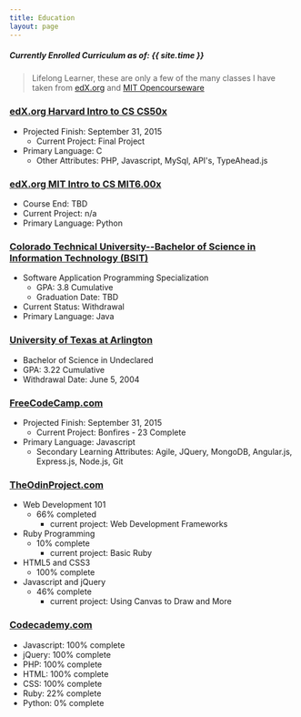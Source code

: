 ```yaml
---
title: Education
layout: page
---
```


##### Currently Enrolled Curriculum _as of: {{ site.time }}_

> Lifelong Learner, these are only a few of the many classes I have taken from [edX.org](https://edX.org) and [MIT Opencourseware](https://ocw.mit.edu/index.htm)

### [edX.org Harvard Intro to CS CS50x](http://edx.org)

* Projected Finish: September 31, 2015
  * Current Project: Final Project
* Primary Language: C
  * Other Attributes: PHP, Javascript, MySql, API's, TypeAhead.js

### [edX.org MIT Intro to CS MIT6.00x](http://edx.org)

* Course End:  TBD
* Current Project: n/a
* Primary Language: Python

### [Colorado Technical University--Bachelor of Science in Information Technology (BSIT)](http://www.coloradotech.edu)

* Software Application Programming Specialization
  * GPA: 3.8 Cumulative
  * Graduation Date: TBD
* Current Status: Withdrawal
* Primary Language: Java

### [University of Texas at Arlington](http://uta.edu)

* Bachelor of Science in Undeclared
* GPA: 3.22 Cumulative
* Withdrawal Date: June 5, 2004
### [FreeCodeCamp.com](http://www.freecodecamp.com/dfordz)

* Projected Finish: September 31, 2015
    * Current Project: Bonfires - 23 Complete
* Primary Language: Javascript
  * Secondary Learning Attributes: Agile, JQuery, MongoDB, Angular.js, Express.js, Node.js, Git

### [TheOdinProject.com](http://theodinproject.com)

* Web Development 101
  * 66% completed
    * current project: Web Development Frameworks
* Ruby Programming
  * 10% complete
    * current project: Basic Ruby
* HTML5 and CSS3
  * 100% complete
* Javascript and jQuery
  * 46% complete
    * current project: Using Canvas to Draw and More

### [Codecademy.com](http://codecademy.com)

* Javascript: 100% complete
* jQuery: 100% complete
* PHP: 100% complete
* HTML: 100% complete
* CSS: 100% complete
* Ruby: 22% complete
* Python: 0% complete


